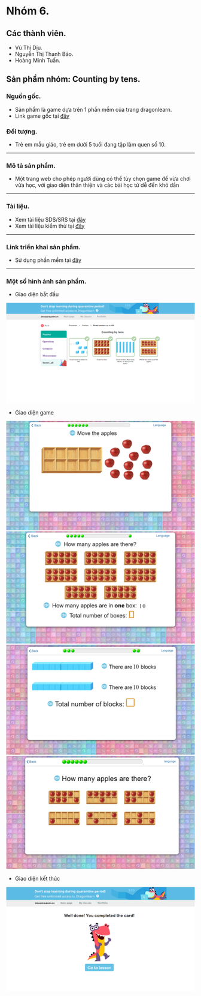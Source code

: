 # Nhóm 6.

## Các thành viên. ##
   * Vũ Thị Dịu.
   * Nguyễn Thị Thanh Bảo.
   * Hoàng Minh Tuấn.
   
## Sản phẩm nhóm: Counting by tens.
   ### Nguồn gốc.
   * Sản phẩm là game dựa trên 1 phần mềm của trang dragonlearn.
   * Link game gốc tại [đây](https://dragonlearn.in/teachers/g/61341/subjects/1/course_programs/1/lessons/16306)
   ### Đối tượng.
   * Trẻ em mẫu giáo, trẻ em dưới 5 tuổi đang tập làm quen số 10.
   ***
   ### Mô tả sản phẩm.
   * Một trang web cho phép người dùng có thể tùy chọn game để vừa chơi vừa học, với giao diện thân thiện và các bài học từ dễ đến khó dần
   ***
   ### Tài liệu.
   * Xem tài liệu SDS/SRS tại [đây](https://docs.google.com/document/d/1_lvReG36pFGgzR4zAwMdjnJLh0rJxGyoqOSob59-T3o/edit?usp=sharing)
   * Xem tài liệu kiểm thử tại [đây](https://docs.google.com/document/d/1Muo7GiwlGQcD9B77lYo0wQ7LwQf4sidWx3UIy71WhbA/edit?usp=sharing)
   ***
   ### Link triển khai sản phẩm.
   * Sử dụng phần mềm tại [đây](https://tuanhoang2302.github.io/testGit/web/index.html)
   ***
   ### Một số hình ảnh sản phẩm.
   * Giao diện bắt đầu
   <img src="/image/image for Readme/giao dien bat dau.png">
   
   * Giao diện game
   <img src="/image/image for Readme/game2.png">
   <img src="/image/image for Readme/game2.1.png">
   <img src="/image/image for Readme/game1.png">
   <img src="/image/image for Readme/game4.png">
   
  * Giao diện kết thúc
  <img src="/image/image for Readme/giao dien ket thuc.png">

